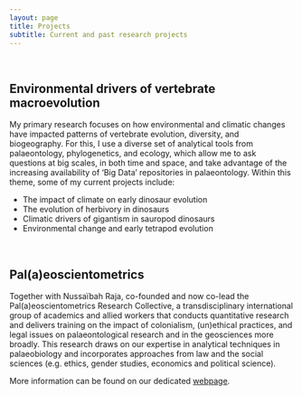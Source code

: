 ```yaml
---
layout: page
title: Projects
subtitle: Current and past research projects
---
```


<br/>

## Environmental drivers of vertebrate macroevolution

My primary research focuses on how environmental and climatic changes have impacted patterns of vertebrate evolution, diversity, and biogeography. For this, I use a diverse set of analytical tools from palaeontology, phylogenetics, and ecology, which allow me to ask questions at big scales, in both time and space, and take advantage of the increasing availability of ‘Big Data’ repositories in palaeontology. Within this theme, some of my current projects include:

* The impact of climate on early dinosaur evolution
* The evolution of herbivory in dinosaurs
* Climatic drivers of gigantism in sauropod dinosaurs
* Environmental change and early tetrapod evolution



<br/>

## Pal(a)eoscientometrics

Together with Nussaïbah Raja,  co-founded and now co-lead the Pal(a)eoscientometrics Research Collective, a transdisciplinary international group of academics and allied workers that conducts quantitative research and delivers training on the impact of colonialism, (un)ethical practices, and legal issues on palaeontological research and in the geosciences more broadly. This research draws on our expertise in analytical techniques in palaeobiology and incorporates approaches from law and the social sciences (e.g. ethics, gender studies, economics and political science). 

More information can be found on our dedicated [webpage](https://paleoscientometrics.github.io/).

<br/>



